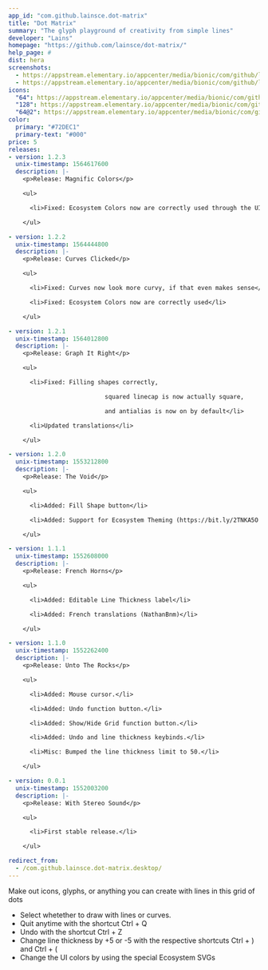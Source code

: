 ```yaml
---
app_id: "com.github.lainsce.dot-matrix"
title: "Dot Matrix"
summary: "The glyph playground of creativity from simple lines"
developer: "Lains"
homepage: "https://github.com/lainsce/dot-matrix/"
help_page: #
dist: hera
screenshots:
  - https://appstream.elementary.io/appcenter/media/bionic/com/github/lainsce.dot-matrix/6EA1A7F6C4577DA57B4481A7B139ED95/screenshots/image-1_orig.png
  - https://appstream.elementary.io/appcenter/media/bionic/com/github/lainsce.dot-matrix/6EA1A7F6C4577DA57B4481A7B139ED95/screenshots/image-2_orig.png
icons:
  "64": https://appstream.elementary.io/appcenter/media/bionic/com/github/lainsce.dot-matrix/6EA1A7F6C4577DA57B4481A7B139ED95/icons/64x64/com.github.lainsce.dot-matrix_com.github.lainsce.dot-matrix.png
  "128": https://appstream.elementary.io/appcenter/media/bionic/com/github/lainsce.dot-matrix/6EA1A7F6C4577DA57B4481A7B139ED95/icons/128x128/com.github.lainsce.dot-matrix_com.github.lainsce.dot-matrix.png
  "64@2": https://appstream.elementary.io/appcenter/media/bionic/com/github/lainsce.dot-matrix/6EA1A7F6C4577DA57B4481A7B139ED95/icons/64x64@2/com.github.lainsce.dot-matrix_com.github.lainsce.dot-matrix.png
color:
  primary: "#72DEC1"
  primary-text: "#000"
price: 5
releases:
- version: 1.2.3
  unix-timestamp: 1564617600
  description: |-
    <p>Release: Magnific Colors</p>

    <ul>

      <li>Fixed: Ecosystem Colors now are correctly used through the UI</li>

    </ul>

- version: 1.2.2
  unix-timestamp: 1564444800
  description: |-
    <p>Release: Curves Clicked</p>

    <ul>

      <li>Fixed: Curves now look more curvy, if that even makes sense</li>

      <li>Fixed: Ecosystem Colors now are correctly used</li>

    </ul>

- version: 1.2.1
  unix-timestamp: 1564012800
  description: |-
    <p>Release: Graph It Right</p>

    <ul>

      <li>Fixed: Filling shapes correctly,

                           squared linecap is now actually square,

                           and antialias is now on by default</li>

      <li>Updated translations</li>

    </ul>

- version: 1.2.0
  unix-timestamp: 1553212800
  description: |-
    <p>Release: The Void</p>

    <ul>

      <li>Added: Fill Shape button</li>

      <li>Added: Support for Ecosystem Theming (https://bit.ly/2TNKA5O for info)</li>

    </ul>

- version: 1.1.1
  unix-timestamp: 1552608000
  description: |-
    <p>Release: French Horns</p>

    <ul>

      <li>Added: Editable Line Thickness label</li>

      <li>Added: French translations (NathanBnm)</li>

    </ul>

- version: 1.1.0
  unix-timestamp: 1552262400
  description: |-
    <p>Release: Unto The Rocks</p>

    <ul>

      <li>Added: Mouse cursor.</li>

      <li>Added: Undo function button.</li>

      <li>Added: Show/Hide Grid function button.</li>

      <li>Added: Undo and line thickness keybinds.</li>

      <li>Misc: Bumped the line thickness limit to 50.</li>

    </ul>

- version: 0.0.1
  unix-timestamp: 1552003200
  description: |-
    <p>Release: With Stereo Sound</p>

    <ul>

      <li>First stable release.</li>

    </ul>

redirect_from:
  - /com.github.lainsce.dot-matrix.desktop/
---
```

<p>Make out icons, glyphs, or anything you can create with lines in this grid of dots</p>
<ul>
  <li>Select whetether to draw with lines or curves.</li>
  <li>Quit anytime with the shortcut Ctrl + Q</li>
  <li>Undo with the shortcut Ctrl + Z</li>
  <li>Change line thickness by +5 or -5 with the respective shortcuts Ctrl + ) and Ctrl + (</li>
  <li>Change the UI colors by using the special Ecosystem SVGs</li>
</ul>
